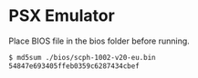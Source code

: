 # PSX Emulator
Place BIOS file in the bios folder before running.

```sh
$ md5sum ./bios/scph-1002-v20-eu.bin
54847e693405ffeb0359c6287434cbef
```
